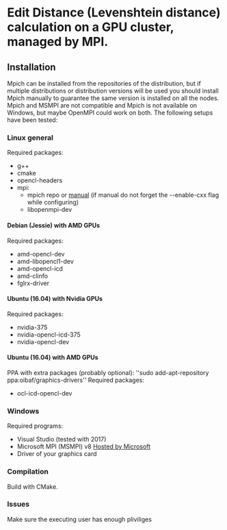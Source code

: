 # Edit Distance (Levenshtein distance) calculation on a GPU cluster, managed by MPI.

## Installation
Mpich can be installed from the repositories of the distribution, but if multiple distributions or distribution versions will be used you should install Mpich manually to guarantee the same version is installed on all the nodes.
Mpich and MSMPI are not compatible and Mpich is not available on Windows, but maybe OpenMPI could work on both.
The following setups have been tested:

### Linux general
Required packages:
 * g++
 * cmake
 * opencl-headers
 * mpi:
   * mpich repo or [manual](http://www.mpich.org/static/downloads/3.2/mpich-3.2-installguide.pdf) (if manual do not forget the --enable-cxx flag while configuring)
   * libopenmpi-dev

#### Debian (Jessie) with AMD GPUs
Required packages:
 * amd-opencl-dev
 * amd-libopencl1-dev
 * amd-opencl-icd
 * amd-clinfo
 * fglrx-driver

#### Ubuntu (16.04) with Nvidia GPUs
Required packages:
 * nvidia-375
 * nvidia-opencl-icd-375
 * nvidia-opencl-dev
 
#### Ubuntu (16.04) with AMD GPUs
PPA with extra packages (probably optional): ''sudo add-apt-repository ppa:oibaf/graphics-drivers''
Required packages:
 * ocl-icd-opencl-dev
 
### Windows
Required programs:
 * Visual Studio (tested with 2017)
 * Microsoft MPI (MSMPI) v8 [Hosted by Microsoft](https://www.microsoft.com/en-us/download/details.aspx?id=54607)
 * Driver of your graphics card

### Compilation
Build with CMake.

### Issues
Make sure the executing user has enough pliviliges

